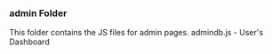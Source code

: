 ### admin Folder

This folder contains the JS files for admin pages.
    admindb.js - User's Dashboard
